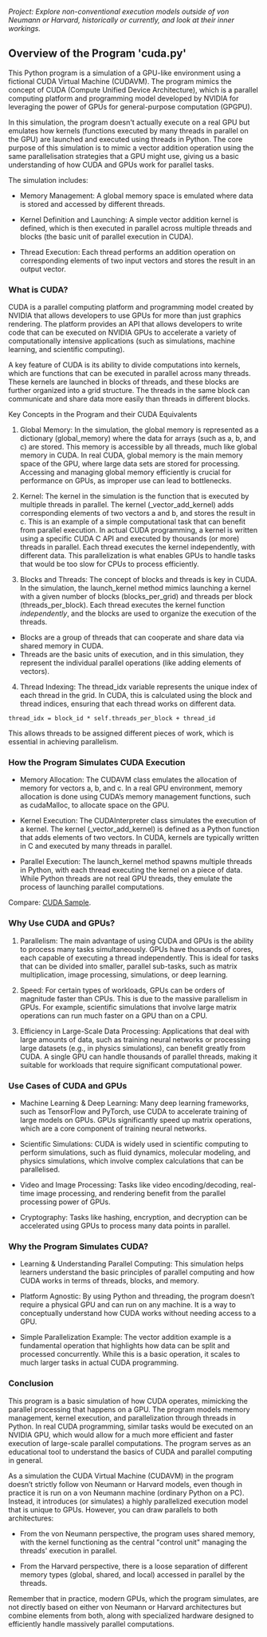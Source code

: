 
*Project: Explore non-conventional execution models outside of von Neumann
or Harvard, historically or currently, and look at their inner workings.*


## Overview of the Program 'cuda.py'

This Python program is a simulation of a GPU-like environment using a fictional CUDA
Virtual Machine (CUDAVM). The program mimics the concept of CUDA (Compute Unified Device
Architecture), which is a parallel computing platform and programming model developed
by NVIDIA for leveraging the power of GPUs for general-purpose computation (GPGPU).

In this simulation, the program doesn't actually execute on a real GPU but emulates
how kernels (functions executed by many threads in parallel on the GPU) are launched
and executed using threads in Python. The core purpose of this simulation is to mimic
a vector addition operation using the same parallelisation strategies that a GPU might
use, giving us a basic understanding of how CUDA and GPUs work for parallel tasks.

The simulation includes:

- Memory Management: A global memory space is emulated where data is stored and accessed
  by different threads.

- Kernel Definition and Launching: A simple vector addition kernel is defined, which
  is then executed in parallel across multiple threads and blocks (the basic unit of
  parallel execution in CUDA).

- Thread Execution: Each thread performs an addition operation on corresponding elements
  of two input vectors and stores the result in an output vector.


### What is CUDA?

CUDA is a parallel computing platform and programming model created by NVIDIA that
allows developers to use GPUs for more than just graphics rendering. The platform
provides an API that allows developers to write code that can be executed on NVIDIA
GPUs to accelerate a variety of computationally intensive applications (such as
simulations, machine learning, and scientific computing).

A key feature of CUDA is its ability to divide computations into kernels, which are
functions that can be executed in parallel across many threads. These kernels are
launched in blocks of threads, and these blocks are further organized into a grid
structure. The threads in the same block can communicate and share data more easily
than threads in different blocks.

Key Concepts in the Program and their CUDA Equivalents

1. Global Memory:
In the simulation, the global memory is represented as a dictionary (global_memory)
where the data for arrays (such as a, b, and c) are stored. This memory is accessible
by all threads, much like global memory in CUDA.
In real CUDA, global memory is the main memory space of the GPU, where large data sets
are stored for processing. Accessing and managing global memory efficiently is crucial
for performance on GPUs, as improper use can lead to bottlenecks.

2. Kernel:
The kernel in the simulation is the function that is executed by multiple threads in
parallel. The kernel (_vector_add_kernel) adds corresponding elements of two vectors
a and b, and stores the result in c. This is an example of a simple computational
task that can benefit from parallel execution.
In actual CUDA programming, a kernel is written using a specific CUDA C API and executed
by thousands (or more) threads in parallel. Each thread executes the kernel independently,
with different data. This parallelization is what enables GPUs to handle tasks that
would be too slow for CPUs to process efficiently.

3. Blocks and Threads:
The concept of blocks and threads is key in CUDA. In the simulation, the launch_kernel
method mimics launching a kernel with a given number of blocks (blocks_per_grid) and
threads per block (threads_per_block). Each thread executes the kernel function
*independently*, and the blocks are used to organize the execution of the threads.
- Blocks are a group of threads that can cooperate and share data via shared memory in CUDA.
- Threads are the basic units of execution, and in this simulation, they represent the
  individual parallel operations (like adding elements of vectors).

4.	Thread Indexing:
The thread_idx variable represents the unique index of each thread in the grid. In CUDA,
this is calculated using the block and thread indices, ensuring that each thread works
on different data.

```text
thread_idx = block_id * self.threads_per_block + thread_id
```
This allows threads to be assigned different pieces of work, which is essential in achieving
parallelism.


### How the Program Simulates CUDA Execution

* Memory Allocation: The CUDAVM class emulates the allocation of memory for vectors a, b, and c.
In a real GPU environment, memory allocation is done using CUDA’s memory management functions,
such as cudaMalloc, to allocate space on the GPU.

* Kernel Execution: The CUDAInterpreter class simulates the execution of a kernel. The kernel
(_vector_add_kernel) is defined as a Python function that adds elements of two vectors. In CUDA,
kernels are typically written in C and executed by many threads in parallel.

* Parallel Execution: The launch_kernel method spawns multiple threads in Python, with each
thread executing the kernel on a piece of data. While Python threads are not real GPU threads,
they emulate the process of launching parallel computations.

Compare: [CUDA Sample](https://github.com/NVIDIA/cuda-samples/blob/master/Samples/0_Introduction/vectorAdd/vectorAdd.cu).


### Why Use CUDA and GPUs?

1. Parallelism:
The main advantage of using CUDA and GPUs is the ability to process many tasks simultaneously.
GPUs have thousands of cores, each capable of executing a thread independently. This is ideal
for tasks that can be divided into smaller, parallel sub-tasks, such as matrix multiplication,
image processing, simulations, or deep learning.

2. Speed:
For certain types of workloads, GPUs can be orders of magnitude faster than CPUs. This is due
to the massive parallelism in GPUs. For example, scientific simulations that involve large matrix
operations can run much faster on a GPU than on a CPU.

3. Efficiency in Large-Scale Data Processing:
Applications that deal with large amounts of data, such as training neural networks or processing
large datasets (e.g., in physics simulations), can benefit greatly from CUDA. A single GPU can
handle thousands of parallel threads, making it suitable for workloads that require significant
computational power.


### Use Cases of CUDA and GPUs

* Machine Learning & Deep Learning: Many deep learning frameworks, such as TensorFlow and PyTorch,
use CUDA to accelerate training of large models on GPUs. GPUs significantly speed up matrix operations,
which are a core component of training neural networks.

* Scientific Simulations: CUDA is widely used in scientific computing to perform simulations, such
as fluid dynamics, molecular modeling, and physics simulations, which involve complex calculations
that can be parallelised.

* Video and Image Processing: Tasks like video encoding/decoding, real-time image processing, and
rendering benefit from the parallel processing power of GPUs.

* Cryptography: Tasks like hashing, encryption, and decryption can be accelerated using GPUs to
process many data points in parallel.


### Why the Program Simulates CUDA?

* Learning & Understanding Parallel Computing: This simulation helps learners understand the basic
principles of parallel computing and how CUDA works in terms of threads, blocks, and memory.

* Platform Agnostic: By using Python and threading, the program doesn’t require a physical GPU and
can run on any machine. It is a way to conceptually understand how CUDA works without needing access
to a GPU.

* Simple Parallelization Example: The vector addition example is a fundamental operation that highlights
how data can be split and processed concurrently. While this is a basic operation, it scales to much
larger tasks in actual CUDA programming.


### Conclusion

This program is a basic simulation of how CUDA operates, mimicking the parallel processing that happens
on a GPU. The program models memory management, kernel execution, and parallelization through threads
in Python. In real CUDA programming, similar tasks would be executed on an NVIDIA GPU, which would
allow for a much more efficient and faster execution of large-scale parallel computations. The program
serves as an educational tool to understand the basics of CUDA and parallel computing in general.

As a simulation the CUDA Virtual Machine (CUDAVM) in the program doesn’t strictly follow von Neumann
or Harvard models, even though in practice it is run on a von Neumann machine (ordinary Python on a PC).
Instead, it introduces (or simulates) a highly parallelized execution model that is unique to GPUs.
However, you can draw parallels to both architectures:

- From the von Neumann perspective, the program uses shared memory, with the kernel functioning as
  the central "control unit" managing the threads' execution in parallel.

- From the Harvard perspective, there is a loose separation of different memory types (global,
  shared, and local) accessed in parallel by the threads.

Remember that in practice, modern GPUs, which the program simulates, are not directly based on either
von Neumann or Harvard architectures but combine elements from both, along with specialized hardware
designed to efficiently handle massively parallel computations.

